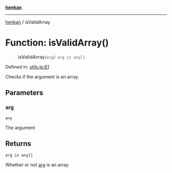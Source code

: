 [**henkan**](../README.md)

***

[henkan](../README.md) / isValidArray

# Function: isValidArray()

> **isValidArray**(`arg`): `arg is any[]`

Defined in: [utils.ts:61](https://github.com/Ronokof/Henkan/blob/98f666aefeafaf05969bb220cc1183df13aaacbd/src/utils.ts#L61)

Checks if the argument is an array.

## Parameters

### arg

`any`

The argument

## Returns

`arg is any[]`

Whether or not [arg](#isvalidarray) is an array
